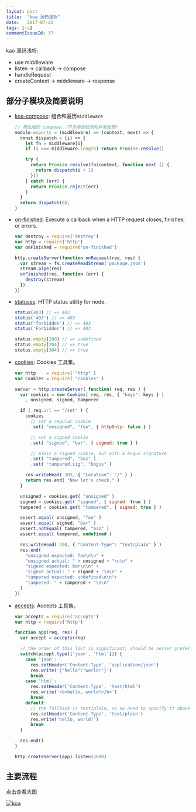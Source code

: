 ```yaml
---
layout: post
title:  "koa 源码浅析"
date:   2017-07-22
tags: [js]
commentIssueId: 37
---
```


kao 源码浅析:
* use middleware
* listen -> callback -> compose
* handleRequest
* createContext -> middleware -> response

## 部分子模块及简要说明
* [koa-compose](https://github.com/koajs/compose/blob/master/index.js): 组合和遍历`middleware`

  ```js
  // 简化版的 compose，（不含类型检测和异常处理）
  module.exports = (middleware) => (context, next) => {
    const dispatch = (i) => {
      let fn = middleware[i]
      if (i === middleware.length) return Promise.resolve()

      try {
        return Promise.resolve(fn(context, function next () {
          return dispatch(i + 1)
        }))
      } catch (err) {
        return Promise.reject(err)
      }
    }
    return dispatch(0);
  }
  ```
* [on-finished](https://github.com/jshttp/on-finished/blob/master/index.js): Execute a callback when a HTTP request closes, finishes, or errors.

  ```js
  var destroy = require('destroy')
  var http = require('http')
  var onFinished = require('on-finished')

  http.createServer(function onRequest(req, res) {
    var stream = fs.createReadStream('package.json')
    stream.pipe(res)
    onFinished(res, function (err) {
      destroy(stream)
    })
  })
  ```
* [statuses](https://www.npmjs.com/package/statuses): HTTP status utility for node.

  ```js
  status(403) // => 403
  status('403') // => 403
  status('forbidden') // => 403
  status('Forbidden') // => 403

  status.empty[200] // => undefined
  status.empty[204] // => true
  status.empty[304] // => true
  ```

* [cookies](https://www.npmjs.com/package/cookies): Cookies 工具集。

  ```js
  var http    = require( "http" )
  var Cookies = require( "cookies" )

  server = http.createServer( function( req, res ) {
    var cookies = new Cookies( req, res, { "keys": keys } )
      , unsigned, signed, tampered

    if ( req.url == "/set" ) {
      cookies
        // set a regular cookie
        .set( "unsigned", "foo", { httpOnly: false } )

        // set a signed cookie
        .set( "signed", "bar", { signed: true } )

        // mimic a signed cookie, but with a bogus signature
        .set( "tampered", "baz" )
        .set( "tampered.sig", "bogus" )

      res.writeHead( 302, { "Location": "/" } )
      return res.end( "Now let's check." )
    }

    unsigned = cookies.get( "unsigned" )
    signed = cookies.get( "signed", { signed: true } )
    tampered = cookies.get( "tampered", { signed: true } )

    assert.equal( unsigned, "foo" )
    assert.equal( signed, "bar" )
    assert.notEqual( tampered, "baz" )
    assert.equal( tampered, undefined )

    res.writeHead( 200, { "Content-Type": "text/plain" } )
    res.end(
      "unsigned expected: foo\n\n" +
      "unsigned actual: " + unsigned + "\n\n" +
      "signed expected: bar\n\n" +
      "signed actual: " + signed + "\n\n" +
      "tampered expected: undefined\n\n"+
      "tampered: " + tampered + "\n\n"
    )
  })
  ```
* [accepts](https://www.npmjs.com/package/accepts): Accepts 工具集。

  ```js
  var accepts = require('accepts')
  var http = require('http')

  function app(req, res) {
    var accept = accepts(req)

    // the order of this list is significant; should be server preferred order
    switch(accept.type(['json', 'html'])) {
      case 'json':
        res.setHeader('Content-Type', 'application/json')
        res.write('{"hello":"world!"}')
        break
      case 'html':
        res.setHeader('Content-Type', 'text/html')
        res.write('<b>hello, world!</b>')
        break
      default:
        // the fallback is text/plain, so no need to specify it above
        res.setHeader('Content-Type', 'text/plain')
        res.write('hello, world!')
        break
    }

    res.end()
  }

  http.createServer(app).listen(3000)
  ```

## 主要流程

点击查看大图

[![koa](https://user-images.githubusercontent.com/7157346/28489690-d58f9fbc-6efa-11e7-9614-b408858eff8a.jpg)](https://user-images.githubusercontent.com/7157346/28489690-d58f9fbc-6efa-11e7-9614-b408858eff8a.jpg)
